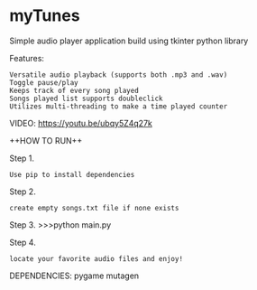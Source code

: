 # myTunes
Simple audio player application build using tkinter python library

Features:

	Versatile audio playback (supports both .mp3 and .wav)
	Toggle pause/play
	Keeps track of every song played
	Songs played list supports doubleclick
	Utilizes multi-threading to make a time played counter

VIDEO: https://youtu.be/ubqy5Z4q27k


++HOW TO RUN++

Step 1.

	Use pip to install dependencies
  
Step 2.

	create empty songs.txt file if none exists
  
Step 3.
	\>\>\>python main.py
  
Step 4.

	locate your favorite audio files and enjoy!
  
  
  

DEPENDENCIES:
  pygame
  mutagen
